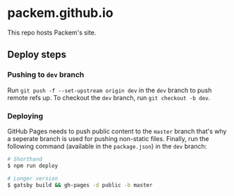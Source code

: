 # packem.github.io

This repo hosts Packem's site.

## Deploy steps

### Pushing to `dev` branch

Run `git push -f --set-upstream origin dev` in the `dev` branch to push remote refs up. To checkout the `dev` branch, run `git checkout -b dev`.

### Deploying

GitHub Pages needs to push public content to the `master` branch that's why a seperate branch is used for pushing non-static files. Finally, run the following command (available in the `package.json`) in the `dev` branch:

```bash
# Shorthand
$ npm run deploy

# Longer version
$ gatsby build && gh-pages -d public -b master
```
